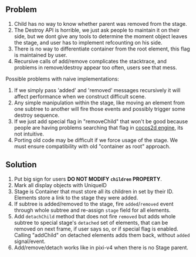 ## Problem

1. Child has no way to know whether parent was removed from the stage. 
2. The Destroy API is horrible, we just ask people to maintain it on their side, but we dont give any tools to determine the moment object leaves the stage, and user has to implement refcounting on his side.
3. There is no way to differentiate container from the root element, this flag is maintained by user.
4. Recursive calls of add/remove complicates the stacktrace, and problems in remove/destroy appear too often, users see that mess.

Possible problems with naive implementations:

1. If we simply pass 'added' and 'removed' messages recursively it will affect performance when we construct difficult scene.
2. Any simple manipulation within the stage, like moving an element from one subtree to another will fire those events and possibly trigger some destroy sequence.
3. If we just add special flag in "removeChild" that won't be good because people are having problems searching that flag in [cocos2d engine](http://discuss.cocos2d-x.org/t/why-removefromparent-removechild-could-be-dangerous/32223), its not intuitive.
4. Porting old code may be difficult if we force usage of the stage. We must ensure compatibility with old "container as root" approach.

## Solution

1. Put big sign for users **DO NOT MODIFY `children` PROPERTY**.
2. Mark all display objects with UniqueID
3. Stage is Container that must store all its children in set by their ID. Elements store a link to the stage they were added.
4. If subtree is added/removed to the stage, fire `added`/`removed` event through whole subtree and re-assign `stage` field for all elements.
5. Add `detachChild` method that does not fire `removed` but adds whole subtree to special stage's `detached` set of elements, that can be removed on next frame, if user says so, or if special flag is enabled. Calling "addChild" on detached elements adds them back, without `added` signal/event.
6. Add/remove/detach works like in pixi-v4 when there is no Stage parent.
